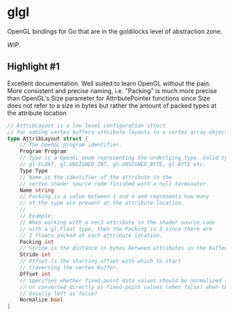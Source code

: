 # glgl
OpenGL bindings for Go that are in the goldilocks level of abstraction zone.

_WIP_.

## Highlight #1
Excellent documentation. Well suited to learn OpenGL without the pain.
More consistent and precise naming, i.e. "Packing" is much more precise
than OpenGL's Size parameter for AttributePointer functions since Size does not
refer to a size in bytes but rather the amount of packed types at the attribute location

```go
// AttribLayout is a low level configuration struct
// for adding vertex buffers attribute layouts to a vertex array object.
type AttribLayout struct {
	// The OpenGL program identifier.
	Program Program
	// Type is a OpenGL enum representing the underlying type. Valid types include
	// gl.FLOAT, gl.UNSIGNED_INT, gl.UNSIGNED_BYTE, gl.BYTE etc.
	Type Type
	// Name is the identifier of the attribute in the
	// vertex shader source code finished with a null terminator.
	Name string
	// Packing is a value between 1 and 4 and represents how many
	// of the type are present at the attribute location.
	//
	// Example:
	// When working with a vec3 attribute in the shader source code
	// with a gl.Float type, then the Packing is 3 since there are
	// 3 floats packed at each attribute location.
	Packing int
	// Stride is the distance in bytes between attributes in the buffer.
	Stride int
	// Offset is the starting offset with which to start
	// traversing the vertex buffer.
	Offset int
	// specifies whether fixed-point data values should be normalized (when true)
	// or converted directly as fixed-point values (when false) when they are accessed.
	// Usually left as false?
	Normalize bool
}
```